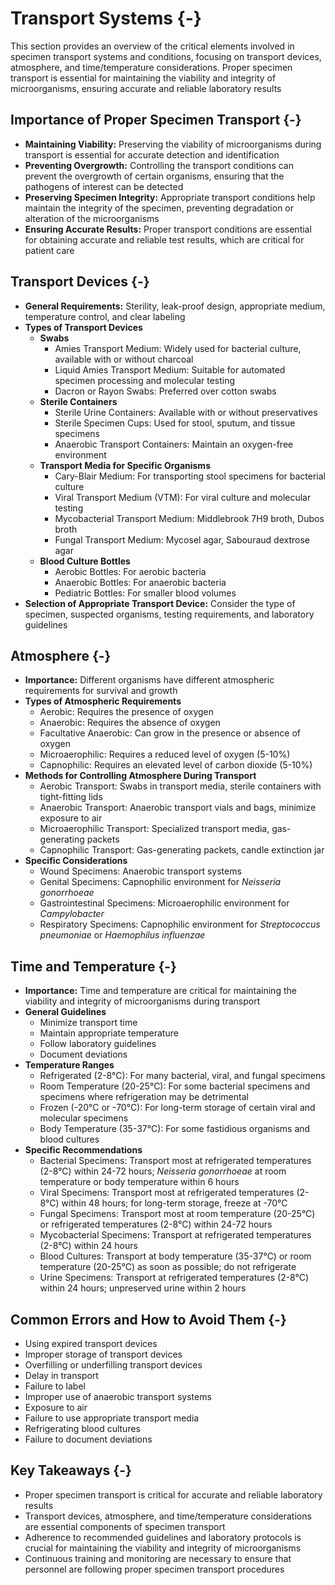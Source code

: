 # Transport Systems {-}

This section provides an overview of the critical elements involved in specimen transport systems and conditions, focusing on transport devices, atmosphere, and time/temperature considerations. Proper specimen transport is essential for maintaining the viability and integrity of microorganisms, ensuring accurate and reliable laboratory results

##  **Importance of Proper Specimen Transport** {-}

*   **Maintaining Viability:** Preserving the viability of microorganisms during transport is essential for accurate detection and identification
*   **Preventing Overgrowth:** Controlling the transport conditions can prevent the overgrowth of certain organisms, ensuring that the pathogens of interest can be detected
*   **Preserving Specimen Integrity:** Appropriate transport conditions help maintain the integrity of the specimen, preventing degradation or alteration of the microorganisms
*   **Ensuring Accurate Results:** Proper transport conditions are essential for obtaining accurate and reliable test results, which are critical for patient care

##  **Transport Devices** {-}

*   **General Requirements:** Sterility, leak-proof design, appropriate medium, temperature control, and clear labeling
*   **Types of Transport Devices**
    *   **Swabs**
        *   Amies Transport Medium: Widely used for bacterial culture, available with or without charcoal
        *   Liquid Amies Transport Medium: Suitable for automated specimen processing and molecular testing
        *   Dacron or Rayon Swabs: Preferred over cotton swabs
    *   **Sterile Containers**
        *   Sterile Urine Containers: Available with or without preservatives
        *   Sterile Specimen Cups: Used for stool, sputum, and tissue specimens
        *   Anaerobic Transport Containers: Maintain an oxygen-free environment
    *   **Transport Media for Specific Organisms**
        *   Cary-Blair Medium: For transporting stool specimens for bacterial culture
        *   Viral Transport Medium (VTM): For viral culture and molecular testing
        *   Mycobacterial Transport Medium: Middlebrook 7H9 broth, Dubos broth
        *   Fungal Transport Medium: Mycosel agar, Sabouraud dextrose agar
    *   **Blood Culture Bottles**
        *   Aerobic Bottles: For aerobic bacteria
        *   Anaerobic Bottles: For anaerobic bacteria
        *   Pediatric Bottles: For smaller blood volumes
*   **Selection of Appropriate Transport Device:** Consider the type of specimen, suspected organisms, testing requirements, and laboratory guidelines

##  **Atmosphere** {-}

*   **Importance:** Different organisms have different atmospheric requirements for survival and growth
*   **Types of Atmospheric Requirements**
    *   Aerobic: Requires the presence of oxygen
    *   Anaerobic: Requires the absence of oxygen
    *   Facultative Anaerobic: Can grow in the presence or absence of oxygen
    *   Microaerophilic: Requires a reduced level of oxygen (5-10%)
    *   Capnophilic: Requires an elevated level of carbon dioxide (5-10%)
*   **Methods for Controlling Atmosphere During Transport**
    *   Aerobic Transport: Swabs in transport media, sterile containers with tight-fitting lids
    *   Anaerobic Transport: Anaerobic transport vials and bags, minimize exposure to air
    *   Microaerophilic Transport: Specialized transport media, gas-generating packets
    *   Capnophilic Transport: Gas-generating packets, candle extinction jar
*   **Specific Considerations**
    *   Wound Specimens: Anaerobic transport systems
    *   Genital Specimens: Capnophilic environment for *Neisseria gonorrhoeae*
    *   Gastrointestinal Specimens: Microaerophilic environment for *Campylobacter*
    *   Respiratory Specimens: Capnophilic environment for *Streptococcus pneumoniae* or *Haemophilus influenzae*

##  **Time and Temperature** {-}

*   **Importance:** Time and temperature are critical for maintaining the viability and integrity of microorganisms during transport
*   **General Guidelines**
    *   Minimize transport time
    *   Maintain appropriate temperature
    *   Follow laboratory guidelines
    *   Document deviations
*   **Temperature Ranges**
    *   Refrigerated (2-8°C): For many bacterial, viral, and fungal specimens
    *   Room Temperature (20-25°C): For some bacterial specimens and specimens where refrigeration may be detrimental
    *   Frozen (-20°C or -70°C): For long-term storage of certain viral and molecular specimens
    *   Body Temperature (35-37°C): For some fastidious organisms and blood cultures
*   **Specific Recommendations**
    *   Bacterial Specimens: Transport most at refrigerated temperatures (2-8°C) within 24-72 hours; *Neisseria gonorrhoeae* at room temperature or body temperature within 6 hours
    *   Viral Specimens: Transport most at refrigerated temperatures (2-8°C) within 48 hours; for long-term storage, freeze at -70°C
    *   Fungal Specimens: Transport most at room temperature (20-25°C) or refrigerated temperatures (2-8°C) within 24-72 hours
    *   Mycobacterial Specimens: Transport at refrigerated temperatures (2-8°C) within 24 hours
    *   Blood Cultures: Transport at body temperature (35-37°C) or room temperature (20-25°C) as soon as possible; do not refrigerate
    *   Urine Specimens: Transport at refrigerated temperatures (2-8°C) within 24 hours; unpreserved urine within 2 hours

##  **Common Errors and How to Avoid Them** {-}

*   Using expired transport devices
*   Improper storage of transport devices
*   Overfilling or underfilling transport devices
*   Delay in transport
*   Failure to label
*   Improper use of anaerobic transport systems
*   Exposure to air
*   Failure to use appropriate transport media
*   Refrigerating blood cultures
*   Failure to document deviations

##  **Key Takeaways** {-}

*   Proper specimen transport is critical for accurate and reliable laboratory results
*   Transport devices, atmosphere, and time/temperature considerations are essential components of specimen transport
*   Adherence to recommended guidelines and laboratory protocols is crucial for maintaining the viability and integrity of microorganisms
*   Continuous training and monitoring are necessary to ensure that personnel are following proper specimen transport procedures

